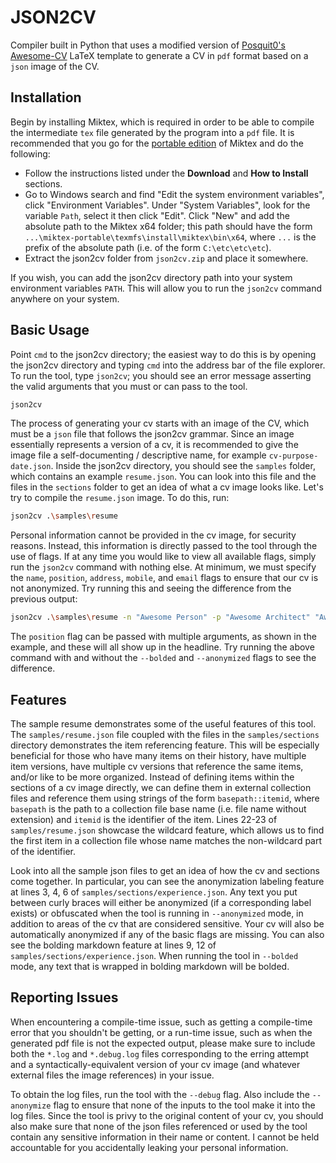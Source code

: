# JSON2CV
Compiler built in Python that uses a modified version of [Posquit0's Awesome-CV](https://github.com/posquit0/Awesome-CV) LaTeX template to generate a CV in `pdf` format based on a `json` image of the CV.

## Installation
Begin by installing Miktex, which is required in order to be able to compile the intermediate `tex` file generated by the program into a `pdf` file. It is recommended that you go for the [portable edition](https://miktex.org/howto/portable-edition) of Miktex and do the following:
- Follow the instructions listed under the **Download** and **How to Install** sections.
- Go to Windows search and find "Edit the system environment variables", click "Environment Variables". Under "System Variables", look for the variable `Path`, select it then click "Edit". Click "New" and add the absolute path to the Miktex x64 folder; this path should have the form `...\miktex-portable\texmfs\install\miktex\bin\x64`, where `...` is the prefix of the absolute path (i.e. of the form `C:\etc\etc\etc`).
- Extract the json2cv folder from `json2cv.zip` and place it somewhere.

If you wish, you can add the json2cv directory path into your system environment variables `PATH`. This will allow you to run the `json2cv` command anywhere on your system.

## Basic Usage
Point `cmd` to the json2cv directory; the easiest way to do this is by opening the json2cv directory and typing `cmd` into the address bar of the file explorer. To run the tool, type `json2cv`; you should see an error message asserting the valid arguments that you must or can pass to the tool.

```sh
json2cv
```

The process of generating your cv starts with an image of the CV, which must be a `json` file that follows the json2cv grammar. Since an image essentially represents a version of a cv, it is recommended to give the image file a self-documenting / descriptive name, for example `cv-purpose-date.json`. Inside the json2cv directory, you should see the `samples` folder, which contains an example `resume.json`. You can look into this file and the files in the `sections` folder to get an idea of what a cv image looks like. Let's try to compile the `resume.json` image. To do this, run:

```sh
json2cv .\samples\resume
```

Personal information cannot be provided in the cv image, for security reasons. Instead, this information is directly passed to the tool through the use of flags. If at any time you would like to view all available flags, simply run the `json2cv` command with nothing else. At minimum, we must specify the `name`, `position`, `address`, `mobile`, and `email` flags to ensure that our cv is not anonymized. Try running this and seeing the difference from the previous output:

```sh
json2cv .\samples\resume -n "Awesome Person" -p "Awesome Architect" "Awesome Expert" -m "000-000-0000" -e "awesome.person@awesomecompany.com" -l "awesome-person" -a "Awesome Address" -g "awesome-person" -w "awesome-portfolio.io" -c "DC3522"
```

The `position` flag can be passed with multiple arguments, as shown in the example, and these will all show up in the headline. Try running the above command with and without the `--bolded` and `--anonymized` flags to see the difference.

## Features

The sample resume demonstrates some of the useful features of this tool. The `samples/resume.json` file coupled with the files in the `samples/sections` directory demonstrates the item referencing feature. This will be especially beneficial for those who have many items on their history, have multiple item versions, have multiple cv versions that reference the same items, and/or like to be more organized. Instead of defining items within the sections of a cv image directly, we can define them in external collection files and reference them using strings of the form `basepath::itemid`, where `basepath` is the path to a collection file base name (i.e. file name without extension) and `itemid` is the identifier of the item. Lines 22-23 of `samples/resume.json` showcase the wildcard feature, which allows us to find the first item in a collection file whose name matches the non-wildcard part of the identifier.

Look into all the sample json files to get an idea of how the cv and sections come together. In particular, you can see the anonymization labeling feature at lines 3, 4, 6 of `samples/sections/experience.json`. Any text you put between curly braces will either be anonymized (if a corresponding label exists) or obfuscated when the tool is running in `--anonymized` mode, in addition to areas of the cv that are considered sensitive. Your cv will also be automatically anonymized if any of the basic flags are missing. You can also see the bolding markdown feature at lines 9, 12 of `samples/sections/experience.json`. When running the tool in `--bolded` mode, any text that is wrapped in bolding markdown will be bolded.

## Reporting Issues

When encountering a compile-time issue, such as getting a compile-time error that you shouldn't be getting, or a run-time issue, such as when the generated pdf file is not the expected output, please make sure to include both the `*.log` and `*.debug.log` files corresponding to the erring attempt and a syntactically-equivalent version of your cv image (and whatever external files the image references) in your issue.

To obtain the log files, run the tool with the `--debug` flag. Also include the `--anonymize` flag to ensure that none of the inputs to the tool make it into the log files. Since the tool is privy to the original content of your cv, you should also make sure that none of the json files referenced or used by the tool contain any sensitive information in their name or content. I cannot be held accountable for you accidentally leaking your personal information.
